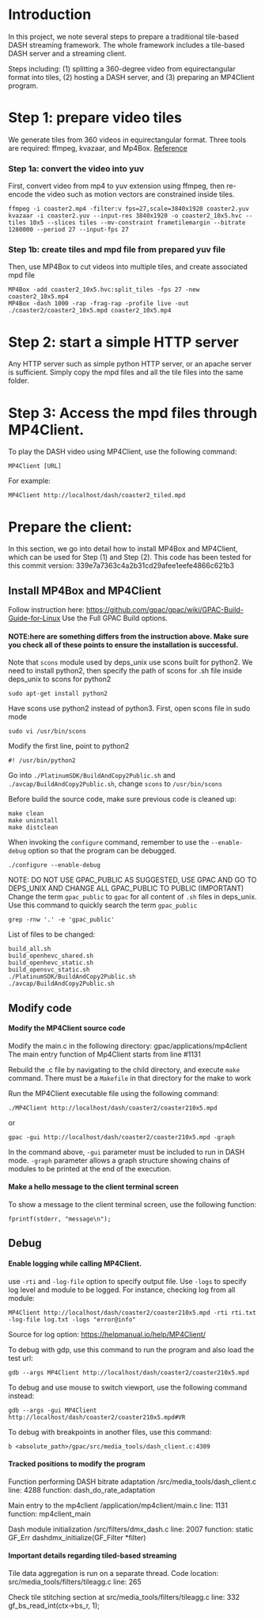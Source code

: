 # Introduction
In this project, we note several steps to prepare a traditional tile-based DASH streaming framework. The whole framework includes a tile-based DASH server and a streaming client.

Steps including: (1) splitting a 360-degree video from equirectangular format into tiles, (2) hosting a DASH server, and (3) preparing an MP4Client program.

# Step 1: prepare video tiles
We generate tiles from 360 videos in equirectangular format. Three tools are required: ffmpeg, kvazaar, and Mp4Box. [Reference](https://github.com/gpac/gpac/wiki/Tiled-Streaming)

### Step 1a: convert the video into yuv
First, convert video from mp4 to yuv extension using ffmpeg, then re-encode the video such as motion vectors are constrained inside tiles.
```
ffmpeg -i coaster2.mp4 -filter:v fps=27,scale=3840x1920 coaster2.yuv
kvazaar -i coaster2.yuv --input-res 3840x1920 -o coaster2_10x5.hvc --tiles 10x5 --slices tiles --mv-constraint frametilemargin --bitrate 1280000 --period 27 --input-fps 27
```


### Step 1b: create tiles and mpd file from prepared yuv file
Then, use MP4Box to cut videos into multiple tiles, and create associated mpd file
```
MP4Box -add coaster2_10x5.hvc:split_tiles -fps 27 -new coaster2_10x5.mp4
MP4Box -dash 1000 -rap -frag-rap -profile live -out ./coaster2/coaster2_10x5.mpd coaster2_10x5.mp4
```

# Step 2: start a simple HTTP server
Any HTTP server such as simple python HTTP server, or an apache server is sufficient. Simply copy the mpd files and all the tile files into the same folder.

# Step 3: Access the mpd files through MP4Client.
To play the DASH video using MP4Client, use the following command:
```
MP4Client [URL]
```
For example:
```
MP4Client http://localhost/dash/coaster2_tiled.mpd
```

# Prepare the client: 
In this section, we go into detail how to install MP4Box and MP4Client, which can be used for Step (1) and Step (2). 
This code has been tested for this commit version: 339e7a7363c4a2b31cd29afee1eefe4866c621b3
## Install MP4Box and MP4Client
Follow instruction here: https://github.com/gpac/gpac/wiki/GPAC-Build-Guide-for-Linux
Use the Full GPAC Build options. 

#### NOTE:here are something differs from the instruction above. Make sure you check all of these points to ensure the installation is successful.

Note that `scons` module used by deps_unix use scons built for python2. We need to install python2, then specify the path of scons for .sh file inside deps_unix to scons for python2
```
sudo apt-get install python2
```
Have scons use python2 instead of python3. First, open scons file in sudo mode
```
sudo vi /usr/bin/scons
```
Modify the first line, point to python2
```
#! /usr/bin/python2
```

Go into `./PlatinumSDK/BuildAndCopy2Public.sh` and `./avcap/BuildAndCopy2Public.sh`, change `scons` to `/usr/bin/scons`

Before build the source code, make sure previous code is cleaned up:
```
make clean
make uninstall
make distclean
```

When invoking the `configure` command, remember to use the `--enable-debug` option so that the program can be debugged.
```
./configure --enable-debug
```

NOTE: DO NOT USE GPAC_PUBLIC AS SUGGESTED, USE GPAC AND GO TO DEPS_UNIX AND CHANGE ALL GPAC_PUBLIC TO PUBLIC (IMPORTANT)
Change the term `gpac_public` to `gpac` for all content of `.sh` files in deps_unix. Use this command to quickly search the term `gpac_public`
```
grep -rnw '.' -e 'gpac_public'
```

List of files to be changed:
```
build_all.sh  
build_openhevc_shared.sh  
build_openhevc_static.sh  
build_opensvc_static.sh 
./PlatinumSDK/BuildAndCopy2Public.sh 
./avcap/BuildAndCopy2Public.sh
```



## Modify code
#### Modify the MP4Client source code
Modify the main.c in the following directory: gpac/applications/mp4client
The main entry function of Mp4Client starts from line #1131

Rebuild the .c file by navigating to the child directory, and execute `make` command. There must be a `Makefile` in that directory for the make to work

Run the MP4Client executable file using the following command:
```
./MP4Client http://localhost/dash/coaster2/coaster210x5.mpd
```

or 
```
gpac -gui http://localhost/dash/coaster2/coaster210x5.mpd -graph
```
In the command above, `-gui` parameter must be included to run in DASH mode. `-graph` parameter allows a graph structure showing chains of modules to be printed at the end of the execution.

#### Make a hello message to the client terminal screen
To show a message to the client terminal screen, use the following function:
```
fprintf(stderr, "message\n");
```


## Debug

#### Enable logging while calling MP4Client. 
use `-rti` and `-log-file` option to specify output file. Use `-logs` to specify log level and module to be logged.
For instance, checking log from all module:
```
MP4Client http://localhost/dash/coaster2/coaster210x5.mpd -rti rti.txt -log-file log.txt -logs "error@info"
```
Source for log option: https://helpmanual.io/help/MP4Client/

To debug with gdp, use this command to run the program and also load the test url:
```
gdb --args MP4Client http://localhost/dash/coaster2/coaster210x5.mpd
```

To debug and use mouse to switch viewport, use the following command instead:
```
gdb --args -gui MP4Client http://localhost/dash/coaster2/coaster210x5.mpd#VR
```

To debug with breakpoints in another files, use this command:
```
b <absolute_path>/gpac/src/media_tools/dash_client.c:4309
```


#### Tracked positions to modify the program
Function performing DASH bitrate adaptation
/src/media_tools/dash_client.c      line: 4288      function: dash_do_rate_adaptation

Main entry to the mp4client
/application/mp4client/main.c       line: 1131      function: mp4client_main

Dash module initialization
/src/filters/dmx_dash.c             line: 2007      function: static GF_Err dashdmx_initialize(GF_Filter *filter)

#### Important details regarding tiled-based streaming
Tile data aggregation is run on a separate thread. Code location:
src/media_tools/filters/tileagg.c   line: 265

Check tile stitching section at
src/media_tools/filters/tileagg.c   line: 332       gf_bs_read_int(ctx->bs_r, 1);



